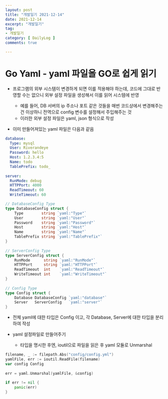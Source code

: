 ```yaml
---
layout: post
title: "개발일기 2021-12-14"
date: 2021-12-14
excerpt: "개발일기"
tag:
- 개발일기
category: [ DailyLog ]
comments: true

---
```



# Go Yaml - yaml 파일을 GO로 쉽게 읽기

- 프로그램의 외부 시스템이 변경하게 되면 이를 적용해야 하는데, 코드에 그대로 반영할 수는 없으니 외부 설정 파일을 생성해서 이를 읽어 시스템에 반영
    - 예를 들어, DB 서버의 ip 주소나 포트 같은 것들을 매번 코드상에서 변경해주는건 이상하니 전역으로 config 변수를 설정해서 주입해주는 것
    - 이러한 외부 설정 파일은  yaml, json 형식으로 작성

- 이미 만들어져있는 yaml 파일은 다음과 같음

```yaml
database:
  Type: mysql
  User: Riverandeye
  Password: hello
  Host: 1.2.3.4:5
  Name: todo
  TablePrefix: todo_
 
server:
  RunMode: debug
  HTTPPort: 4000
  ReadTimeout: 60
  WriteTimeout: 60

```

```go
// DatabaseConfig Type
type DatabaseConfig struct {
	Type        string `yaml:"Type"`
	User        string `yaml:"User"`
	Password    string `yaml:"Password"`
	Host        string `yaml:"Host"`
	Name        string `yaml:"Name"`
	TablePrefix string `yaml:"TablePrefix"`
}
 
// ServerConfig Type
type ServerConfig struct {
	RunMode      string `yaml:"RunMode"`
	HTTPPort     string `yaml:"HTTPPort"`
	ReadTimeout  int    `yaml:"ReadTimeout"`
	WriteTimeout int    `yaml:"WriteTimeout"`
}
 
// Config Type
type Config struct {
	Database DatabaseConfig `yaml:"database"`
	Server   ServerConfig   `yaml:"server"`
}
```

- 전체 yaml에 대한 타입은 Config 이고, 각 Database, Server에 대한 타입을 분리하여 작성

- yaml 설정파일로 만들어주기
    - 타입을 명시한 후엔, ioutil으로 파일을 읽은 후 yaml 모듈로 Unmarshal

```go
filename, _ := filepath.Abs("config/config.yml")
yamlFile, err := ioutil.ReadFile(filename)
var config Config
 
err = yaml.Unmarshal(yamlFile, &config)
 
if err != nil {
	panic(err)
}
```